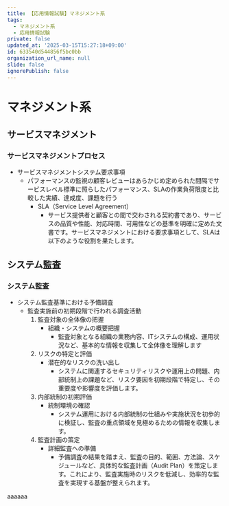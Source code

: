 ```yaml
---
title: 【応用情報試験】マネジメント系
tags:
  - マネジメント系
  - 応用情報試験
private: false
updated_at: '2025-03-15T15:27:18+09:00'
id: 633540d544856f5bc0bb
organization_url_name: null
slide: false
ignorePublish: false
---
```

# マネジメント系

## サービスマネジメント
### サービスマネジメントプロセス
- サービスマネジメントシステム要求事項
    - パフォーマンスの監視の顧客レビューはあらかじめ定められた間隔でサービスレベル標準に照らしたパフォーマンス、SLAの作業負荷限度と比較した実績、達成度、課題を行う
        - SLA（Service Level Agreement）
            - サービス提供者と顧客との間で交わされる契約書であり、サービスの品質や性能、対応時間、可用性などの基準を明確に定めた文書です。サービスマネジメントにおける要求事項として、SLAは以下のような役割を果たします。

## システム監査
### システム監査
- システム監査基準における予備調査
    - 監査実施前の初期段階で行われる調査活動
        1. 監査対象の全体像の把握
            - 組織・システムの概要把握
                - 監査対象となる組織の業務内容、ITシステムの構成、運用状況など、基本的な情報を収集して全体像を理解します
        2. リスクの特定と評価
            - 潜在的なリスクの洗い出し
                - システムに関連するセキュリティリスクや運用上の問題、内部統制上の課題など、リスク要因を初期段階で特定し、その重要度や影響度を評価します。
        3. 内部統制の初期評価
            - 統制環境の確認
                - システム運用における内部統制の仕組みや実施状況を初歩的に検証し、監査の重点領域を見極めるための情報を収集します。
        4. 監査計画の策定
            - 詳細監査への準備
                - 予備調査の結果を踏まえ、監査の目的、範囲、方法論、スケジュールなど、具体的な監査計画（Audit Plan）を策定します。これにより、監査実施時のリスクを低減し、効率的な監査を実現する基盤が整えられます。



aaaaaa
